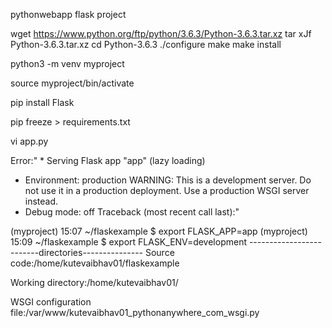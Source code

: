  pythonwebapp
flask project

 wget https://www.python.org/ftp/python/3.6.3/Python-3.6.3.tar.xz
 tar xJf Python-3.6.3.tar.xz
 cd Python-3.6.3
 ./configure
 make
 make install

python3 -m venv myproject

source myproject/bin/activate

pip install Flask

pip freeze > requirements.txt

vi app.py

Error:" * Serving Flask app "app" (lazy loading)
 * Environment: production
   WARNING: This is a development server. Do not use it in a production deployment.
   Use a production WSGI server instead.
 * Debug mode: off
Traceback (most recent call last):"

(myproject) 15:07 ~/flaskexample $ export FLASK_APP=app
(myproject) 15:09 ~/flaskexample $ export FLASK_ENV=development
-------------------------directories---------------
Source code:/home/kutevaibhav01/flaskexample

Working directory:/home/kutevaibhav01/

WSGI configuration file:/var/www/kutevaibhav01_pythonanywhere_com_wsgi.py
